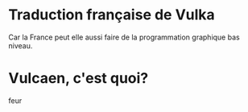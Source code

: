 # Traduction française de Vulka

Car la France peut elle aussi faire de la programmation graphique bas niveau.

# Vulcaen, c'est quoi?

feur